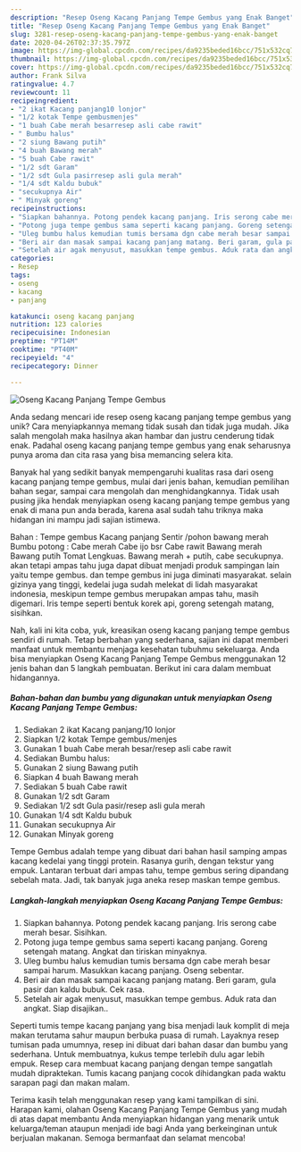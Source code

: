 ```yaml
---
description: "Resep Oseng Kacang Panjang Tempe Gembus yang Enak Banget"
title: "Resep Oseng Kacang Panjang Tempe Gembus yang Enak Banget"
slug: 3281-resep-oseng-kacang-panjang-tempe-gembus-yang-enak-banget
date: 2020-04-26T02:37:35.797Z
image: https://img-global.cpcdn.com/recipes/da9235beded16bcc/751x532cq70/oseng-kacang-panjang-tempe-gembus-foto-resep-utama.jpg
thumbnail: https://img-global.cpcdn.com/recipes/da9235beded16bcc/751x532cq70/oseng-kacang-panjang-tempe-gembus-foto-resep-utama.jpg
cover: https://img-global.cpcdn.com/recipes/da9235beded16bcc/751x532cq70/oseng-kacang-panjang-tempe-gembus-foto-resep-utama.jpg
author: Frank Silva
ratingvalue: 4.7
reviewcount: 11
recipeingredient:
- "2 ikat Kacang panjang10 lonjor"
- "1/2 kotak Tempe gembusmenjes"
- "1 buah Cabe merah besarresep asli cabe rawit"
- " Bumbu halus"
- "2 siung Bawang putih"
- "4 buah Bawang merah"
- "5 buah Cabe rawit"
- "1/2 sdt Garam"
- "1/2 sdt Gula pasirresep asli gula merah"
- "1/4 sdt Kaldu bubuk"
- "secukupnya Air"
- " Minyak goreng"
recipeinstructions:
- "Siapkan bahannya. Potong pendek kacang panjang. Iris serong cabe merah besar. Sisihkan."
- "Potong juga tempe gembus sama seperti kacang panjang. Goreng setengah matang. Angkat dan tiriskan minyaknya."
- "Uleg bumbu halus kemudian tumis bersama dgn cabe merah besar sampai harum. Masukkan kacang panjang. Oseng sebentar."
- "Beri air dan masak sampai kacang panjang matang. Beri garam, gula pasir dan kaldu bubuk. Cek rasa."
- "Setelah air agak menyusut, masukkan tempe gembus. Aduk rata dan angkat. Siap disajikan.."
categories:
- Resep
tags:
- oseng
- kacang
- panjang

katakunci: oseng kacang panjang 
nutrition: 123 calories
recipecuisine: Indonesian
preptime: "PT14M"
cooktime: "PT40M"
recipeyield: "4"
recipecategory: Dinner

---
```



![Oseng Kacang Panjang Tempe Gembus](https://img-global.cpcdn.com/recipes/da9235beded16bcc/751x532cq70/oseng-kacang-panjang-tempe-gembus-foto-resep-utama.jpg)

Anda sedang mencari ide resep oseng kacang panjang tempe gembus yang unik? Cara menyiapkannya memang tidak susah dan tidak juga mudah. Jika salah mengolah maka hasilnya akan hambar dan justru cenderung tidak enak. Padahal oseng kacang panjang tempe gembus yang enak seharusnya punya aroma dan cita rasa yang bisa memancing selera kita.

Banyak hal yang sedikit banyak mempengaruhi kualitas rasa dari oseng kacang panjang tempe gembus, mulai dari jenis bahan, kemudian pemilihan bahan segar, sampai cara mengolah dan menghidangkannya. Tidak usah pusing jika hendak menyiapkan oseng kacang panjang tempe gembus yang enak di mana pun anda berada, karena asal sudah tahu triknya maka hidangan ini mampu jadi sajian istimewa.

Bahan : Tempe gembus Kacang panjang Sentir /pohon bawang merah Bumbu potong : Cabe merah Cabe ijo bsr Cabe rawit Bawang merah Bawang putih Tomat Lengkuas. Bawang merah + putih, cabe secukupnya. akan tetapi ampas tahu juga dapat dibuat menjadi produk sampingan lain yaitu tempe gembus. dan tempe gembus ini juga diminati masyarakat. selain gizinya yang tinggi, kedelai juga sudah melekat di lidah masyarakat indonesia, meskipun tempe gembus merupakan ampas tahu, masih digemari. Iris tempe seperti bentuk korek api, goreng setengah matang, sisihkan.


Nah, kali ini kita coba, yuk, kreasikan oseng kacang panjang tempe gembus sendiri di rumah. Tetap berbahan yang sederhana, sajian ini dapat memberi manfaat untuk membantu menjaga kesehatan tubuhmu sekeluarga. Anda bisa menyiapkan Oseng Kacang Panjang Tempe Gembus menggunakan 12 jenis bahan dan 5 langkah pembuatan. Berikut ini cara dalam membuat hidangannya.

<!--inarticleads1-->

##### Bahan-bahan dan bumbu yang digunakan untuk menyiapkan Oseng Kacang Panjang Tempe Gembus:

1. Sediakan 2 ikat Kacang panjang/10 lonjor
1. Siapkan 1/2 kotak Tempe gembus/menjes
1. Gunakan 1 buah Cabe merah besar/resep asli cabe rawit
1. Sediakan  Bumbu halus:
1. Gunakan 2 siung Bawang putih
1. Siapkan 4 buah Bawang merah
1. Sediakan 5 buah Cabe rawit
1. Gunakan 1/2 sdt Garam
1. Sediakan 1/2 sdt Gula pasir/resep asli gula merah
1. Gunakan 1/4 sdt Kaldu bubuk
1. Gunakan secukupnya Air
1. Gunakan  Minyak goreng


Tempe Gembus adalah tempe yang dibuat dari bahan hasil samping ampas kacang kedelai yang tinggi protein. Rasanya gurih, dengan tekstur yang empuk. Lantaran terbuat dari ampas tahu, tempe gembus sering dipandang sebelah mata. Jadi, tak banyak juga aneka resep maskan tempe gembus. 

<!--inarticleads2-->

##### Langkah-langkah menyiapkan Oseng Kacang Panjang Tempe Gembus:

1. Siapkan bahannya. Potong pendek kacang panjang. Iris serong cabe merah besar. Sisihkan.
1. Potong juga tempe gembus sama seperti kacang panjang. Goreng setengah matang. Angkat dan tiriskan minyaknya.
1. Uleg bumbu halus kemudian tumis bersama dgn cabe merah besar sampai harum. Masukkan kacang panjang. Oseng sebentar.
1. Beri air dan masak sampai kacang panjang matang. Beri garam, gula pasir dan kaldu bubuk. Cek rasa.
1. Setelah air agak menyusut, masukkan tempe gembus. Aduk rata dan angkat. Siap disajikan..


Seperti tumis tempe kacang panjang yang bisa menjadi lauk komplit di meja makan terutama sahur maupun berbuka puasa di rumah. Layaknya resep tumisan pada umumnya, resep ini dibuat dari bahan dasar dan bumbu yang sederhana. Untuk membuatnya, kukus tempe terlebih dulu agar lebih empuk. Resep cara membuat kacang panjang dengan tempe sangatlah mudah dipraktekan. Tumis kacang panjang cocok dihidangkan pada waktu sarapan pagi dan makan malam. 

Terima kasih telah menggunakan resep yang kami tampilkan di sini. Harapan kami, olahan Oseng Kacang Panjang Tempe Gembus yang mudah di atas dapat membantu Anda menyiapkan hidangan yang menarik untuk keluarga/teman ataupun menjadi ide bagi Anda yang berkeinginan untuk berjualan makanan. Semoga bermanfaat dan selamat mencoba!
